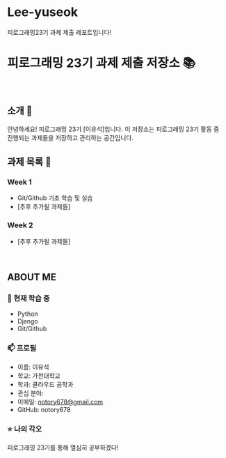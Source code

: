 # Lee-yuseok
피로그래밍23기 과제 제출 레포트입니다!
# 피로그래밍 23기 과제 제출 저장소 📚
<br>

## 소개 🚀
안녕하세요! 피로그래밍 23기 [이유석]입니다.
이 저장소는 피로그래밍 23기 활동 중 진행되는 과제들을 저장하고 관리하는 공간입니다.
<br>

## 과제 목록 📕
### Week 1
- Git/Github 기초 학습 및 실습
- [추후 추가될 과제들]

### Week 2
- [추후 추가될 과제들]
<br>

## ABOUT ME
### 🌱 현재 학습 중
- Python
- Django
- Git/Github

### 📫 프로필
- 이름: 이유석
- 학교: 가천대학교 
- 학과: 클라우드 공학과 
- 관심 분야: 
- 이메일: notory678@gmail.com
- GitHub: notory678

### ⭐ 나의 각오
피로그래밍 23기를 통해 열심히 공부하겠다!